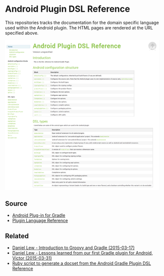 # Android Plugin DSL Reference

This repositories tracks the documentation for the domain specific language used within the Android plugin.
The HTML pages are rendered at the URL specified above.

![Screenshot of the website][screenshot] 


## Source

- [Android Plug-in for Gradle][android-plug-in-for-gradle]
- [Plugin Language Reference][plugin-language-reference]


## Related

- [Daniel Lew - Introduction to Groovy and Gradle (2015-03-17)][introduction-to-groovy-and-gradle]
- [Daniel Lew - Lessons learned from our first Gradle plugin for Android, Victor (2015-03-31)][lessons-learned-gradle-plugin-android-victor]
- [Ruby script to generate a docset from the Android Gradle Plugin DSL Reference][android-gradle-plugin-dash-docset]



[screenshot]: gfx/screenshot.png
[android-plug-in-for-gradle]: https://developer.android.com/tools/building/plugin-for-gradle.html
[plugin-language-reference]: https://developer.android.com/shareables/sdk-tools/android-gradle-plugin-dsl.zip
[introduction-to-groovy-and-gradle]: https://www.youtube.com/watch?v=fHhf1xG0pIA
[lessons-learned-gradle-plugin-android-victor]: https://trello.engineering/victor/
[android-gradle-plugin-dash-docset]: https://github.com/tokou/android-gradle-plugin-dash-docset
